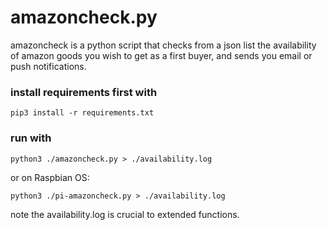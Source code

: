 # amazoncheck.py
amazoncheck is a python script that checks from a json list the availability of amazon goods you wish to get as a first buyer, and sends you email or push notifications.
### install requirements first with
    pip3 install -r requirements.txt
### run with
    python3 ./amazoncheck.py > ./availability.log

or on Raspbian OS:

    python3 ./pi-amazoncheck.py > ./availability.log

note the availability.log is crucial to extended functions.
